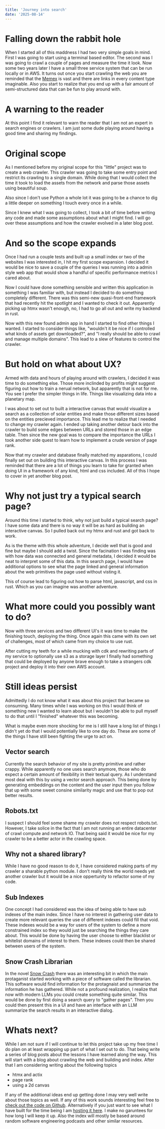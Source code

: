 ```yaml
---
title: 'Journey into search'
date: '2025-08-14'
---
```


# Falling down the rabbit hole
When I started all of this maddness I had two very simple goals in mind. First I was going to start using a terminal based editor. The second was I was going to crawl a couple of pages and measure the time it look. Now some two years later I have a small three service system that can be run locally or in AWS. It turns out once you start crawling the web you are reminded that the [Memex](https://en.wikipedia.org/wiki/Memex) is vast and there are links in every content type imaginable. Also you start to realize that you end up with a fair amount of semi-structured data that can be fun to play around with.

# A warning to the reader

At this point I find it relevant to warn the reader that I am not an expert in search engines or crawlers. I am just some dude playing around having a good time and sharing my findings.

# Original scope

As I mentioned before my original scope for this "little" project was to create a web crawler. This crawler was going to take some entry point and restrict its crawling to a single domain. While doing that I would collect the time it took to load the assets from the network and parse those assets using beautiful soup.

Also since I don't use Python a whole lot it was going to be a chance to dig a little deeper on something I touch every once in a while.

Since I knew what I was going to collect, I took a bit of time before writing any code and made some assumptions about what I might find. I will go over these assumptions and how the crawler evolved in a later blog post.

# And so the scope expands

Once I had run a couple tests and built up a small index or two of the websites I was interested in, I hit my first scope expansion. I decided it would be nice to save a couple of the queries I was running into a admin style web app that would show a handful of specific performance metrics I cared about.

Now I could have done something sensible and written this application in something I was familiar with, but instead I decided to do something completely different. There was this semi-new quasi-front-end framework that had recently hit the spotlight and I wanted to check it out. Apparently picking up htmx wasn't enough, no, I had to go all out and write my backend in rust.

Now with this new found admin app in hand I started to find other things I wanted. I started to consider things like, "wouldn't it be nice if I controlled what kinds of assets get downloaded?", and "I really should be able to crawl and manage multiple domains". This lead to a slew of features to control the crawler.

# But hold on what about UX?

Armed with data and hours of playing around with crawlers, I decided it was time to do something else. Those more inclinded by profits might suggest figuring out how to train a nerual network, but apparently that is not for me. You see I prefer the simpler things in life. Things like visualizing data into a planetary map.

I was about to set out to built a interactive canvas that would visualize a search as a collection of solar entities and make those different sizes based on the entities precieved importance. This lead me to realize that I needed to change my crawler again. I ended up taking another detour back into the crawler to build some edges between URLs and stored those in an edge table. Then since the new goal was to compare the importance the URLs I took another side quest to learn how to implement a crude version of page rank.

Now that my crawler and database finally matched my asparations, I could finally set out on building this interactive canvas. In this process I was reminded that there are a lot of things you learn to take for granted when doing UI in a framework of any kind, html and css included. All of this I hope to cover in yet another blog post.

# Why not just try a typical search page?

Around this time I started to think, why not just build a typical search page? I have some data and there is no way it will be as hard as building an interactive canvas. So I pulled back out my htmx and rust and got back to work.

As is the theme with this whole adventure, I decide well that is good and fine but maybe I should add a twist. Since the facination I was finding was with how data was connected and general metadata, I decided it would be neat to interpret some of this data. In this search page, I would have additional options to see what the page linked and general information about the web primitives the page used without visting it.

This of course lead to figuring out how to parse html, javascript, and css in rust. Which as you can imagine was another adventure.

# What more could you possibly want to do?

Now with three services and two different UI's it was time to make the finishing touch, deploying the thing. Once again this came with its own set of challenges, most of which came from my choice to use rust.

After cutting my teeth for a while mucking with cdk and rewriting parts of my service to optionally use s3 as a storage layer I finally had something that could be deployed by anyone brave enough to take a strangers cdk project and deploy it into their own AWS account.

# Still ideas persist

Admittedly I do not know what it was about this project that became so consuming. Many times while I was working on this I would think of something new I wanted to learn about but I wouldn't be able to pull myself to do that until I "finished" whatever this was becoming.

What is maybe even more shocking for me is I still have a long list of things I didn't yet do that I would potentially like to one day do. These are some of the things I have still been fighting the urge to act on.

## Vector search

Currently the search behavior of my site is pretty primitive and rather crappy. While apparently no one uses search anymore, those who do expect a certain amount of flexibility in their textual query. As I understand most deal with this by using a vector search approach. This being done by generating embeddings on the content and the user input then you follow that up with some sweet consine similarity magic and use that to pop out better results.

## Robots.txt

I suspect I should feel some shame my crawler does not respect robots.txt. However, I take solice in the fact that I am not running an entire datacenter of crawl compute and network IO. That being said it would be nice for my crawler to be a better actor in the crawling space.

## Why not a shared library?

While I have no good reason to do it, I have considered making parts of my crawler a sharable python module. I don't really think the world needs yet another crawler but it would be a nice oppertunity to refactor some of my code.

## Sub Indexes

One concept I had considered was the idea of being able to have sub indexes of the main index. Since I have no interest in gathering user data to create more relevant queries the use of different indexes could fill that void. These indexes would be a way for users of the system to define a more constrained index so they would just be searching the things they care about. This would be done by having the user choose to either blacklist or whitelist domains of interest to them. These indexes could then be shared between users of the system.

## Snow Crash Librarian

In the novel [Snow Crash](https://en.wikipedia.org/wiki/Snow_Crash) there was an interesting bit in which the main protaganist started working with a piece of software called the librarian. This software would find information for the protagnaist and summarize the information he has gathered. While not a profound realization, I realize that now with modern LLMs you could create something quite similar. This would be done by first doing a search query to "gather pages". Then you could then present this in a UI and have an interface with an LLM summarize the search results in an interactive dialog.

# Whats next?

While I am not sure if I will continue to let this project take up my free time I do plan on at least wrapping up part of what I set out to do. That being write a series of blog posts about the lessons I have learned along the way. This will start with a blog about crawling the web and building and index. After that I am considering writing about the following topics
* htmx and actix
* page rank
* using a 2d canvas

If any of the additional ideas end up getting done I may very well write about those topics as well. If any of this work sounds interesting feel free to [check out the code on Github](https://github.com/JeffreyRiggle/caribou). Alternatively if you just want to see what I have built for the time being I am [hosting it here](TODO). I make no garuntees for how long I will keep it up. Also the index will mostly be based around random software engineering podcasts and other similar resources.
